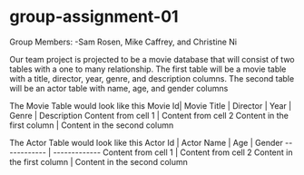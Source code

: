# group-assignment-01
Group Members:
-Sam Rosen, Mike Caffrey, and Christine Ni

Our team project is projected to be a movie database that will consist of two tables with a one to many relationship.
The first table will be a movie table with a title, director, year, genre, and description columns.
The second table will be an actor table with name, age, and gender columns

The Movie Table would look like this
Movie Id| Movie Title | Director | Year | Genre | Description
Content from cell 1 | Content from cell 2
Content in the first column | Content in the second column

The Actor Table would look like this
Actor Id | Actor Name | Age | Gender
------------ | -------------
Content from cell 1 | Content from cell 2
Content in the first column | Content in the second column
